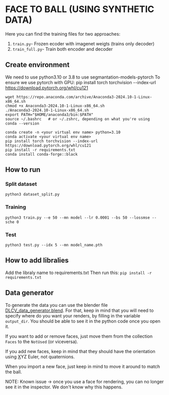 # FACE TO BALL (USING SYNTHETIC DATA)
Here you can find the training files for two approaches:
1. `train.py`- Frozen ecoder with imagenet weigts (trains only decoder)
2. `train_full.py`- Train both encoder and decoder

## Create environment
We need to use python3.10 or 3.8 to use segmantation-models-pytorch
To ensure we use pytorch with GPU: pip install torch torchvision --index-url https://download.pytorch.org/whl/cu121
```
wget https://repo.anaconda.com/archive/Anaconda3-2024.10-1-Linux-x86_64.sh
chmod +x Anaconda3-2024.10-1-Linux-x86_64.sh 
./Anaconda3-2024.10-1-Linux-x86_64.sh 
export PATH="$HOME/anaconda3/bin:$PATH"
source ~/.bashrc   # or ~/.zshrc, depending on what you're using
conda --version

conda create -n <your virtual env name> python=3.10 
conda activate <your virtual env name>
pip install torch torchvision --index-url https://download.pytorch.org/whl/cu121
pip install -r requirements.txt
conda install conda-forge::black
```

## How to run
### Split dataset
`python3 dataset_split.py` 
### Training
`python3 train.py --e 50 --mn model --lr 0.0001 --bs 50 --lossmse --sche 0` 
### Test
`python3 test.py --idx 5 --mn model_name.pth`



## How to add libralies
Add the libraly name to requirements.txt
Then run this: `pip install -r requirements.txt`

## Data generator
To generate the data you can use the blender file [DLCV_data_generator.blend](./DLCV_data_generator.blend). For that, keep in mind that you will need to specify where do you want your renders, by filling in the variable `output_dir`. You should be able to see it in the python code once you open it.

If you want to add or remove faces, just move them from the collection `Faces` to the `NotUsed` (or viceversa).

If you add new faces, keep in mind that they should have the orientation using <ins>X</ins>YZ Euler, not quaternions.

When you import a new face, just keep in mind to move it around to match the ball.

NOTE: Known issue -> once you use a face for rendering, you can no longer see it in the inspector. We don't know why this happens.